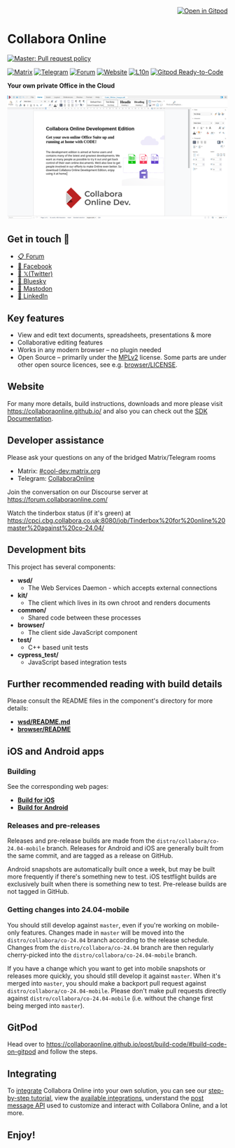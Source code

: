 <p align="right"><a href="#gitpod"><img alt="Open in Gitpod" src="https://gitpod.io/button/open-in-gitpod.svg"></a></p>

# Collabora Online
<!--
[![Master: Pull request policy](https://img.shields.io/badge/Master-PRs%20can%20be%20merge%20without%20approval-42BC00?logoColor=42BC00&logo=git "Main release is still distant. Thanks for your support and contributions! :)")](https://github.com/CollaboraOnline/online/blob/master/CONTRIBUTING.md#contributing-to-source-code)
-->
[![Master: Pull request policy](https://img.shields.io/badge/Master-protected%2C%20PRs%20need%20approval-red?logoColor=lightred&logo=git "Collabora Team is preparing for the next release, therefore 'master' branch is protected now, PRs need 1 review before merging. Thanks for your support and contributions! :)")](https://github.com/CollaboraOnline/online/blob/master/CONTRIBUTING.md#contributing-to-source-code)


[![Matrix](https://img.shields.io/badge/Matrix-%23cool--dev-turquoise.svg)](https://matrix.to/#/#cool-dev:matrix.org)
[![Telegram](https://img.shields.io/badge/Telegram-Collabora%20Online-green.svg)](https://t.me/CollaboraOnline)
[![Forum](https://img.shields.io/badge/Forum-Discourse-blue.svg)](https://forum.collaboraonline.com/)
[![Website](https://img.shields.io/badge/Website-collaboraonline.github.io-blueviolet.svg)](https://collaboraonline.github.io/)
[![L10n](https://img.shields.io/badge/L10n-Weblate-lightgrey.svg)](https://hosted.weblate.org/projects/collabora-online/)
[![Gitpod Ready-to-Code](https://img.shields.io/badge/Gitpod-ready--to--code-blue?logo=gitpod)](https://gitpod.io/#https://github.com/CollaboraOnline/online)


**Your own private Office in the Cloud**

![](https://raw.githubusercontent.com/CollaboraOnline/CollaboraOnline.github.io/master/static/images/homepage-image.png)


## Get in touch 💬

* [📋 Forum](https://forum.collaboraonline.com/)
* [👥 Facebook](https://www.facebook.com/collaboraoffice/)
* [🐣 𝕏(Twitter)](https://twitter.com/CollaboraOffice)
* [🦋 Bluesky](https://bsky.app/profile/collaboraonline.com)
* [🐘 Mastodon](https://mastodon.social/@CollaboraOffice)
* [💼 LinkedIn](https://www.linkedin.com/products/collaboraproductivity-collabora-online/)

## Key features
* View and edit text documents, spreadsheets, presentations & more
* Collaborative editing features
* Works in any modern browser – no plugin needed
* Open Source – primarily under the [MPLv2](http://mozilla.org/MPL/2.0/) license. Some parts are under other open source licences, see e.g. [browser/LICENSE](https://github.com/CollaboraOnline/online/blob/master/browser/LICENSE).

## Website

For many more details, build instructions, downloads and more please visit https://collaboraonline.github.io/ and also you can check out the [SDK Documentation](https://sdk.collaboraonline.com/contents.html).

## Developer assistance
Please ask your questions on any of the bridged Matrix/Telegram rooms
* Matrix: [#cool-dev:matrix.org](https://matrix.to/#/#cool-dev:matrix.org)
* Telegram: [CollaboraOnline](https://t.me/CollaboraOnline)

Join the conversation on our Discourse server at https://forum.collaboraonline.com/

Watch the tinderbox status (if it's green) at
https://cpci.cbg.collabora.co.uk:8080/job/Tinderbox%20for%20online%20master%20against%20co-24.04/

## Development bits

This project has several components:
* **wsd/**
  * The Web Services Daemon - which accepts external connections
* **kit/**
  * The client which lives in its own chroot and renders documents
* **common/**
  * Shared code between these processes
* **browser/**
  * The client side JavaScript component
* **test/**
  * C++ based unit tests
* **cypress_test/**
  * JavaScript based integration tests

## Further recommended reading with build details

Please consult the README files in the component's directory for more details:
- **[wsd/README.md](wsd/README.md)**
- **[browser/README](browser/README)**

## iOS and Android apps

### Building

See the corresponding web pages:
* **[Build for iOS](https://collaboraonline.github.io/post/build-code-ios/)**
* **[Build for Android](https://collaboraonline.github.io/post/build-code-android/)**

### Releases and pre-releases

Releases and pre-release builds are made from the
`distro/collabora/co-24.04-mobile` branch. Releases for Android and iOS are
generally built from the same commit, and are tagged as a release on GitHub.

Android snapshots are automatically built once a week, but may be built more
frequently if there's something new to test. iOS testflight builds are
exclusively built when there is something new to test. Pre-release builds are
not tagged in GitHub.

### Getting changes into 24.04-mobile

You should still develop against `master`, even if you're working on
mobile-only features. Changes made in `master` will be moved into the
`distro/collabora/co-24.04` branch according to the release schedule. Changes
from the `distro/collabora/co-24.04` branch are then regularly cherry-picked
into the `distro/collabora/co-24.04-mobile` branch.

If you have a change which you want to get into mobile snapshots or releases
more quickly, you should still develop it against `master`. When it's merged
into `master`, you should make a backport pull request against
`distro/collabora/co-24.04-mobile`. Please don't make pull requests directly
against `distro/collabora/co-24.04-mobile` (i.e. without the change first being
merged into `master`).

## GitPod

Head over to https://collaboraonline.github.io/post/build-code/#build-code-on-gitpod and follow the steps.

## Integrating

To [integrate](https://sdk.collaboraonline.com/docs/why_integrate.html) Collabora Online into your own solution, you can see our [step-by-step tutorial](https://sdk.collaboraonline.com/docs/Step_by_step_tutorial.html), view the [available integrations](https://sdk.collaboraonline.com/docs/available_integrations.html), understand the [post message API](https://sdk.collaboraonline.com/docs/postmessage_api.html) used to customize and interact with Collabora Online, and a lot more.

## Enjoy!
